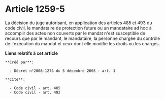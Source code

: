 # Article 1259-5

La décision du juge autorisant, en application des articles 485 et 493 du code civil, le mandataire de protection future ou
un mandataire ad hoc à accomplir des actes non couverts par le mandat n'est susceptible de recours que par le mandant, le
mandataire, la personne chargée du contrôle de l'exécution du mandat et ceux dont elle modifie les droits ou les charges.

**Liens relatifs à cet article**

	**Créé par**:

	  - Décret n°2008-1276 du 5 décembre 2008 - art. 1

	**Cite**:

	  - Code civil - art. 485
	  - Code civil - art. 493
